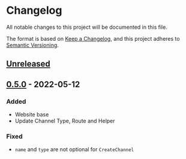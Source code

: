 # Changelog

All notable changes to this project will be documented in this file.

The format is based on [Keep a Changelog](https://keepachangelog.com/en/1.0.0/),
and this project adheres to [Semantic Versioning](https://semver.org/spec/v2.0.0.html).

## [Unreleased]

## [0.5.0] - 2022-05-12

### Added

-   Website base
-   Update Channel Type, Route and Helper

### Fixed

-   `name` and `type` are not optional for `CreateChannel`

<!-- ## [1.0.0] - YYYY-MM-DD

* First release

[1.0.0]: https://github.com/guildeno/guildeno/compare/d8289344f143271f1156dbec582e6209bd95260b...1.0.0 -->

<!--
TYPES:
- Added
- Changed
- Deprecated
- Removed
- Fixed
- Security
 -->

[unreleased]: https://github.com/guildeno/guildeno/compare/v0.5.0...main
[0.5.0]: https://github.com/guildeno/guildeno/compare/0.4.2...v0.5.0
